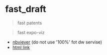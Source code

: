 # fast_draft

> fast patents

> fast expo-viz
* [nbviever](https://nbviewer.jupyter.org/github/Witold1/fast_draft/blob/master/%D1%8D%D0%BA%D1%81%D0%BF%D0%B0_%D0%BA%D0%B0%D1%80%D1%82%D0%B0.ipynb) (do not use '100%' fot dw servise)
* [html link](https://htmlpreview.github.io/?https://github.com/Witold1/fast_draft/blob/master/%D1%8D%D0%BA%D1%81%D0%BF%D0%B0_%D0%BA%D0%B0%D1%80%D1%82%D0%B0.html)
